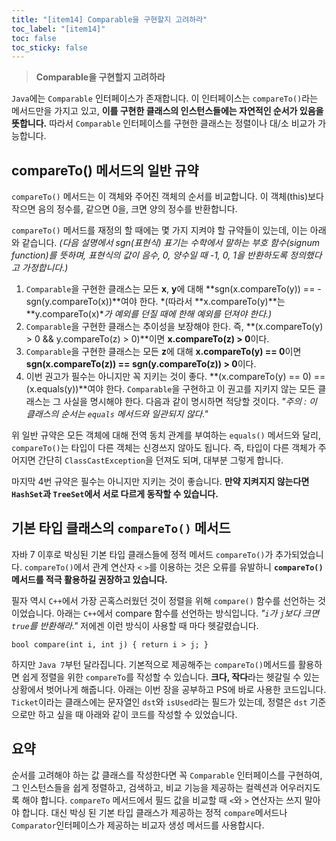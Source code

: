 ```yaml
---
title: "[item14] Comparable을 구현할지 고려하라"
toc_label: "[item14]"
toc: false
toc_sticky: false
---
```


> **Comparable을 구현할지 고려하라**

`Java`에는 `Comparable` 인터페이스가 존재합니다. 이 인터페이스는 `compareTo()`라는 메서드만을 가지고 있고, **이를 구현한 클래스의 인스턴스들에는 자연적인 순서가 있음을 뜻합니다.** 따라서 `Comparable` 인터페이스를 구현한 클래스는 정렬이나 대/소 비교가 가능합니다.

## compareTo() 메서드의 일반 규약
`compareTo()` 메서드는 이 객체와 주어진 객체의 순서를 비교합니다. 이 객체(this)보다 작으면 음의 정수를, 같으면 0을, 크면 양의 정수를 반환합니다.

`compareTo()` 메서드를 재정의 할 때에는 몇 가지 지켜야 할 규약들이 있는데, 이는 아래와 같습니다. *(다음 설명에서 sgn(표현식) 표기는 수학에서 말하는 부호 함수(signum function)를 뜻하며, 표현식의 값이 음수, 0, 양수일 때 -1, 0, 1을 반환하도록 정의했다고 가정합니다.)*

1. `Comparable`을 구현한 클래스는 모든 **x**, **y**에 대해 **sgn(x.compareTo(y)) == -sgn(y.compareTo(x))**여야 한다. *(따라서 **x.compareTo(y)**는 **y.compareTo(x)**가 예외를 던질 때에 한해 예외를 던져야 한다.)*
2. `Comparable`을 구현한 클래스는 추이성을 보장해야 한다. 즉, **(x.compareTo(y) > 0 && y.compareTo(z) > 0)**이면 **x.compareTo(z) > 0**이다.
3. `Comparable`을 구현한 클래스는 모든 **z**에 대해 **x.compareTo(y) == 0**이면 **sgn(x.compareTo(z)) == sgn(y.compareTo(z)) > 0**이다.
4. 이번 권고가 필수는 아니지만 꼭 지키는 것이 좋다. **(x.compareTo(y) == 0) == (x.equals(y))**여야 한다. `Comparable`을 구현하고 이 권고를 지키지 않는 모든 클래스는 그 사실을 명시해야 한다. 다음과 같이 명시하면 적당할 것이다. *"주의 : 이 클래스의 순서는 `equals` 메서드와 일관되지 않다."*

위 일반 규약은 모든 객체에 대해 전역 동치 관계를 부여하는 `equals()` 메서드와 달리, `compareTo()`는 타입이 다른 객체는 신경쓰지 않아도 됩니다. 즉, 타입이 다른 객체가 주어지면 간단히 `ClassCastException`을 던져도 되며, 대부분 그렇게 합니다.

마지막 4번 규약은 필수는 아니지만 지키는 것이 좋습니다. **만약 지켜지지 않는다면 `HashSet`과 `TreeSet`에서 서로 다르게 동작할 수 있습니다.**

## 기본 타입 클래스의 `compareTo()` 메서드
자바 7 이후로 박싱된 기본 타입 클래스들에 정적 메서드 `compareTo()`가 추가되었습니다. `compareTo()`에서 관계 연산자 `<` `>`를 이용하는 것은 오류를 유발하니 **`compareTo()`메서드를 적극 활용하길 권장하고 있습니다.**

필자 역시 `C++`에서 가장 곤혹스러웠던 것이 정렬을 위해 `compare()` 함수를 선언하는 것이었습니다. 아래는 `C++`에서 compare 함수를 선언하는 방식입니다. *"`i`가 `j`보다 크면 `true`를 반환해라."* 저에겐 이런 방식이 사용할 때 마다 헷갈렸습니다.

`bool compare(int i, int j) { return i > j; }`

하지만 `Java 7`부턴 달라집니다. 기본적으로 제공해주는 `compareTo()`메서드를 활용하면 쉽게 정렬을 위한 `compareTo`를 작성할 수 있습니다. **크다, 작다**라는 헷갈릴 수 있는 상황에서 벗어나게 해줍니다. 아래는 이번 장을 공부하고 PS에 바로 사용한 코드입니다. `Ticket`이라는 클래스에는 문자열인 `dst`와 `isUsed`라는 필드가 있는데, 정렬은 `dst` 기준으로만 하고 싶을 때 아래와 같이 코드를 작성할 수 있었습니다.

<script src="https://gist.github.com/gusah009/9f7509393675bcf598b7a18ff4fc17fa.js"></script>

## 요약
순서를 고려해야 하는 값 클래스를 작성한다면 꼭 `Comparable` 인터페이스를 구현하여, 그 인스턴스들을 쉽게 정렬하고, 검색하고, 비교 기능을 제공하는 컬렉션과 어우러지도록 해야 합니다. `compareTo` 메서드에서 필드 값을 비교할 때 `<`와 `>` 연산자는 쓰지 말아야 합니다. 대신 박싱 된 기본 타입 클래스가 제공하는 정적 `compare`메서드나 `Comparator`인터페이스가 제공하는 비교자 생성 메서드를 사용합시다.